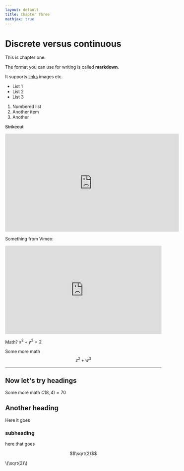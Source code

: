```yaml
---
layout: default
title: Chapter Three
mathjax: true
---
```


Discrete versus continuous 
===


This is chapter one.

The format you can use for writing is called **markdown**.

It supports [links](boris-marinov.github.io) images etc.

+ List 1
+ List 2
+ List 3



1. Numbered list
2. Another item 
3. Another 

~~Strikeout~~

<iframe width="560" height="315" src="https://www.youtube.com/embed/2o3pJcJimnI" title="YouTube video player" frameborder="0" allow="accelerometer; autoplay; clipboard-write; encrypted-media; gyroscope; picture-in-picture" allowfullscreen></iframe>

Something from Vimeo:

<div style="padding:56.25% 0 0 0;position:relative;"><iframe src="https://player.vimeo.com/video/551976592?badge=0&amp;autopause=0&amp;player_id=0&amp;app_id=58479" frameborder="0" allow="autoplay; fullscreen; picture-in-picture" allowfullscreen style="position:absolute;top:0;left:0;width:100%;height:100%;" title="What is active learning?"></iframe></div><script src="https://player.vimeo.com/api/player.js"></script>


Math? $x^2 + y^2 = 2$

Some more math
$$z^2 + w^3$$

---

## Now let's try headings

Some more math $C(8,4) = 70$

## Another heading 

Here it goes 

### subheading 

here that goes 

$$\sqrt{2}$$

\\(\sqrt{2}\\)